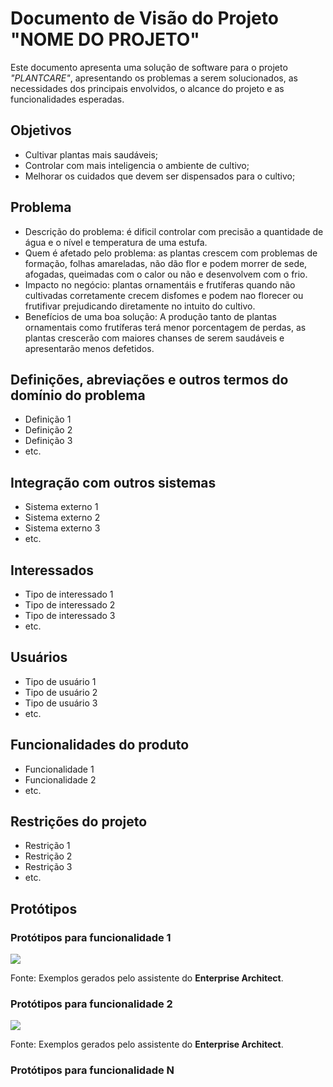 # Documento de Visão do Projeto "NOME DO PROJETO"

Este documento apresenta uma solução de software para o projeto *"PLANTCARE"*, 
apresentando os problemas a serem solucionados, as necessidades dos principais envolvidos, o alcance do projeto e as funcionalidades esperadas.

## Objetivos

* Cultivar plantas mais saudáveis;
* Controlar com mais inteligencia o ambiente de cultivo;
* Melhorar os cuidados que devem ser dispensados para o cultivo;

## Problema

* Descrição do problema: é dificil controlar com precisão a quantidade de água e o nível e temperatura de uma estufa.
* Quem é afetado pelo problema: as plantas crescem com problemas de formação, folhas amareladas, não dão flor e podem morrer de sede, afogadas, queimadas com o calor ou não e desenvolvem com o frio.
* Impacto no negócio: plantas ornamentáis e frutíferas quando não cultivadas corretamente crecem disfomes e podem nao florecer ou frutifivar prejudicando diretamente no intuito do cultivo.
* Benefícios de uma boa solução: A produção tanto de plantas ornamentais como frutíferas terá menor porcentagem de perdas, as plantas crescerão com maiores chanses de serem saudáveis e apresentarão menos defetidos.
## Definições, abreviações e outros termos do domínio do problema

* Definição 1
* Definição 2
* Definição 3
* etc.

## Integração com outros sistemas

* Sistema externo 1
* Sistema externo 2
* Sistema externo 3
* etc.
 
## Interessados

* Tipo de interessado 1
* Tipo de interessado 2
* Tipo de interessado 3
* etc.

## Usuários

* Tipo de usuário 1
* Tipo de usuário 2
* Tipo de usuário 3
* etc.

## Funcionalidades do produto

* Funcionalidade 1
* Funcionalidade 2
* etc.

## Restrições do projeto

* Restrição 1
* Restrição 2
* Restrição 3
* etc.

## Protótipos

### Protótipos para funcionalidade 1

![](proto1.png)

Fonte: Exemplos gerados pelo assistente do **Enterprise Architect**.

### Protótipos para funcionalidade 2

![](proto2.png)

Fonte: Exemplos gerados pelo assistente do **Enterprise Architect**.

### Protótipos para funcionalidade N
